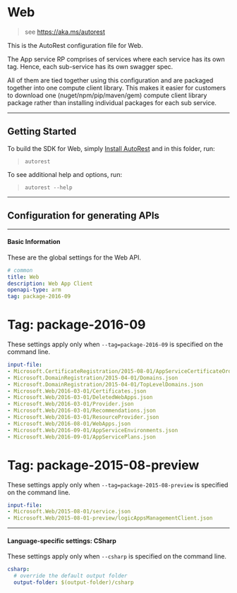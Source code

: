 # Web
    
> see https://aka.ms/autorest

This is the AutoRest configuration file for Web.


The App service RP comprises of services where each service has its own tag.
Hence, each sub-service has its own swagger spec. 

All of them are tied together using this configuration and are packaged together into one compute client library.
This makes it easier for customers to download one (nuget/npm/pip/maven/gem) compute client library package rather than installing individual packages for each sub service.


---
## Getting Started 
To build the SDK for Web, simply [Install AutoRest](https://aka.ms/autorest/install) and in this folder, run:

> `autorest`

To see additional help and options, run:

> `autorest --help`
---

## Configuration for generating APIs


---
#### Basic Information 
These are the global settings for the Web API.

``` yaml
# common 
title: Web
description: Web App Client
openapi-type: arm
tag: package-2016-09

```


# Tag: package-2016-09

These settings apply only when `--tag=package-2016-09` is specified on the command line.

``` yaml $(tag) == 'package-2016-09'
input-file:
- Microsoft.CertificateRegistration/2015-08-01/AppServiceCertificateOrders.json
- Microsoft.DomainRegistration/2015-04-01/Domains.json
- Microsoft.DomainRegistration/2015-04-01/TopLevelDomains.json
- Microsoft.Web/2016-03-01/Certificates.json
- Microsoft.Web/2016-03-01/DeletedWebApps.json
- Microsoft.Web/2016-03-01/Provider.json
- Microsoft.Web/2016-03-01/Recommendations.json
- Microsoft.Web/2016-03-01/ResourceProvider.json
- Microsoft.Web/2016-08-01/WebApps.json
- Microsoft.Web/2016-09-01/AppServiceEnvironments.json
- Microsoft.Web/2016-09-01/AppServicePlans.json

```
 
# Tag: package-2015-08-preview

These settings apply only when `--tag=package-2015-08-preview` is specified on the command line.

``` yaml $(tag) == 'package-2015-08-preview'
input-file:
- Microsoft.Web/2015-08-01/service.json
- Microsoft.Web/2015-08-01-preview/logicAppsManagementClient.json

```


---
#### Language-specific settings: CSharp

These settings apply only when `--csharp` is specified on the command line.

``` yaml $(csharp)
csharp:
  # override the default output folder
  output-folder: $(output-folder)/csharp
```

